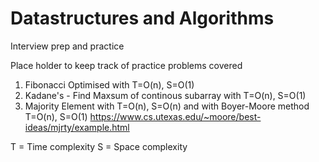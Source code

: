 # Datastructures and Algorithms
Interview prep and practice

Place holder to keep track of practice problems covered

1. Fibonacci Optimised with T=O(n), S=O(1)
2. Kadane's - Find Maxsum of continous subarray with T=O(n), S=O(1)
3. Majority Element with T=O(n), S=O(n) and with Boyer-Moore method T=O(n), S=O(1)
   https://www.cs.utexas.edu/~moore/best-ideas/mjrty/example.html

T = Time complexity
S = Space complexity

